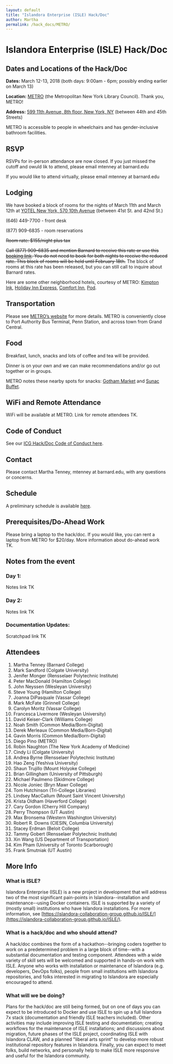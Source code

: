 ```yaml
---
layout: default
title: "Islandora Enterprise (ISLE) Hack/Doc" 
author: Martha
permalink: /hack_docs/METRO/
---
```



# Islandora Enterprise (ISLE) Hack/Doc

## Dates and Locations of the Hack/Doc
**Dates:** March 12-13, 2018 (both days: 9:00am - 6pm; possibly ending earlier on March 13)

**Location:** [METRO](https://metro.org/) (the Metropolitan New York Library Council). Thank you, METRO! 

**Address:** [599 11th Avenue, 8th floor, New York, NY](https://www.google.com/maps/place/Metropolitan+New+York+Library+Council/@40.762718,-73.997333,15z/data=!4m5!3m4!1s0x0:0x4b7227fe899c775f!8m2!3d40.762718!4d-73.997333?sa=X&ved=0ahUKEwiul5OCt5TZAhWIuVkKHRrJBUcQ_BIIdDAM) (between 44th and 45th Streets)

METRO is accessible to people in wheelchairs and has gender-inclusive bathroom facilities.

## RSVP
RSVPs for in-person attendance are now closed. If you just missed the cutoff and owuld lik to attend, please email mtenney at barnard.edu 

If you would like to attend virtually, please email mtenney at barnard.edu

## Lodging
We have booked a block of rooms for the nights of March 11th and March 12th at [YOTEL New York, 570 10th Avenue](https://www.google.com/maps/place/YOTEL+New+York/@40.759144,-73.9977917,17z/data=!3m1!4b1!4m5!3m4!1s0x89c2584d83538fa5:0x9aaeb9042dabf0a!8m2!3d40.759144!4d-73.995603?q=YOTEL%20New%20York&um=1&ie=UTF-8&sa=X&ved=0ahUKEwjowZfGuJTZAhVRs1kKHSceC_oQ_AUICigB) (between 41st St. and 42nd St.)

(646) 449-7700 - front desk

(877) 909-6835 - room reservations

~~Room rate: $155/night plus tax~~

~~Call (877) 909-6835 and mention Barnard to receive this rate or use this [booking link](https://gc.synxis.com/rez.aspx?Hotel=64714&Chain=17799&template=RBE&arrive=3/11/2018&depart=3/13/2018&adult=1&child=0&group=BARNARD). You do not need to book for both nights to receive the reduced rate. This block of rooms will be held until February 18th.~~ The block of rooms at this rate has been released, but you can still call to inquire about Barnard rates.

Here are some other neighborhood hotels, courtesy of METRO: [Kimpton Ink](http://www.ink48.com/?&utm_source=Google%20My%20Business&utm_medium=organic&utm_campaign=GMB&utm_term=ink48), [Holiday Inn Express](https://www.hiexpress.com/hotels/us/en/find-hotels/hotel/rates?qDest=538%20West%2048th%20Street%20New%20York%20New%20York%20United%20States&qCiMy=02018&qCiD=21&qCoMy=02018&qCoD=22&qAdlt=2&qChld=0&qRms=1&qRtP=6CBARC&qIta=99618783&qSlH=NYCHK&qSlRc=KNGN&qAkamaiCC=US&qSrt=sBR&qBrs=ic.ki.ul.in.cp.vn.hi.ex.cv.rs.cw.sb.ma&qWch=0&qSmP=1), [Comfort Inn](http://www.comfortinnmidtownny.com/), [Pod](https://thepodhotel.com/).

## Transportation
Please see [METRO’s website](https://metro.org/location/) for more details. METRO is conveniently close to Port Authority Bus Terminal, Penn Station, and across town from Grand Central.

## Food
Breakfast, lunch, snacks and lots of coffee and tea will be provided. 

Dinner is on your own and we can make recommendations and/or go out together or in groups. 

METRO notes these nearby spots for snacks: [Gotham Market](https://gothamwestmarket.com/food-drink/) and [Sunac Buffet](http://www.sunacnaturalmarket.com/menu-2/).

## WiFi and Remote Attendance
WiFi will be available at METRO. Link for remote attendees TK.

## Code of Conduct
See our [ICG Hack/Doc Code of Conduct here](https://docs.google.com/document/d/1iqgpLR-vVJRWn36x4K8MlhFqeGncGgbQYArhPhVVJ1o/edit).

## Contact
Please contact Martha Tenney, mtenney at barnard.edu, with any questions or concerns.

## Schedule
A preliminary schedule is available [here](https://docs.google.com/document/d/1W8OGtTtcrm1EabqO8pwz2f3XcIvaYpCiRqUUr5j5BuU/edit#).

## Prerequisites/Do-Ahead Work
Please bring a laptop to the hack/doc. If you would like, you can rent a laptop from METRO for $20/day. More information about do-ahead work TK.

## Notes from the event

### Day 1: 
Notes link TK

### Day 2: 
Notes link TK

### Documentation Updates:
Scratchpad link TK

## Attendees

1. Martha Tenney (Barnard College)
2. Mark Sandford (Colgate University)
3. Jenifer Monger (Rensselaer Polytechnic Institute)
4. Peter MacDonald (Hamilton College)
5. John Neyssen (Wesleyan University)
6. Steve Young (Hamilton College)
7. Joanna DiPasquale (Vassar College)
8. Mark McFate (Grinnell College)
9. Carolyn Moritz (Vassar College)
10. Francesca Livermore (Wesleyan University)
11. David Keiser-Clark (Williams College)
12. Noah Smith (Common Media/Born-Digital)
13. Derek Merleaux (Common Media/Born-Digital)
14. Gavin Morris (Common Media/Born-Digital)
15. Diego Pino (METRO)
16. Robin Naughton (The New York Academy of Medicine)
17. Cindy Li (Colgate University)
18. Andrea Byrne (Rensselaer Polytechnic Institute)
19. Hao Zeng (Yeshiva University)
20. Shaun Trujillo (Mount Holyoke College)
21. Brian Gillingham (University of Pittsburgh)
22. Michael Paulmeno (Skidmore College)
23. Nicole Joniec (Bryn Mawr College)
24. Tom Hutchinson (Tri-College Libraries)
25. Lindsey MacCallum (Mount Saint Vincent University)
26. Krista Oldham (Haverford College)
27. Cary Gordon (Cherry Hill Company)
28. Perry Thompson (UT Austin)
29. Max Bronsema (Western Washington University)
30. Robert R. Downs (CIESIN, Columbia University)
31. Stacey Erdman (Beloit College)
32. Tammy Gobert (Rensselaer Polytechnic Institute)
33. Xin Wang (US Department of Transportation)
34. Kim Pham (University of Toronto Scarborough)
35. Frank Smutniak (UT Austin)

## More Info
### What is ISLE?
 
Islandora Enterprise (ISLE) is a new project in development that will address two of the most significant pain-points in Islandora--installation and maintenance--using Docker containers. ISLE is supported by a variety of (mostly small) institutions who have Islandora installations. For more information, see [https://islandora-collaboration-group.github.io/ISLE/](https://islandora-collaboration-group.github.io/ISLE/).
 
### What is a hack/doc and who should attend?
 
A hack/doc combines the form of a hackathon--bringing coders together to work on a predetermined problem in a large block of time--with a substantial documentation and testing component. Attendees with a wide variety of skill sets will be welcomed and supported in hands-on work with ISLE. Anyone who works with installation or maintenance of Islandora (e.g. developers, DevOps folks), people from small institutions with Islandora repositories, and folks interested in migrating to Islandora are especially encouraged to attend.
 
### What will we be doing?
 
Plans for the hack/doc are still being formed, but on one of days you can expect to be introduced to Docker and use ISLE to spin up a full Islandora 7x stack (documentation and friendly ISLE teachers included). Other activities may include improving ISLE testing and documentation; creating workflows for the maintenance of ISLE installations; and discussions about migration, future phases of the ISLE project, coordinating ISLE with Islandora CLAW, and a planned "liberal arts sprint" to develop more robust institutional repository features in Islandora. Finally, you can expect to meet folks, build networks, and personally help to make ISLE more responsive and useful for the Islandora community.


